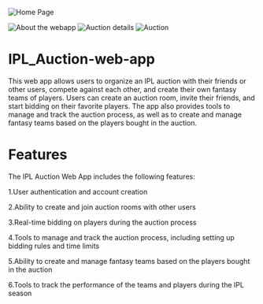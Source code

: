 

![Home Page](https://user-images.githubusercontent.com/96560863/233458971-5d7196cb-d622-4731-8dd7-37a5be322b9c.png)

![About the webapp](https://user-images.githubusercontent.com/96560863/233458967-11ceeed3-41dc-454f-909e-fd490f883688.png)
![Auction details](https://user-images.githubusercontent.com/96560863/233458954-d8897044-5259-4192-a949-1d66591db573.png)
![Auction](https://user-images.githubusercontent.com/96560863/233458931-7c99d45e-6f94-4449-9262-56a25ee142fc.png)
# IPL_Auction-web-app

This web app allows users to organize an IPL auction with their friends or other users, compete against each other, and create their own fantasy teams of players. Users can create an auction room, invite their friends, and start bidding on their favorite players. The app also provides tools to manage and track the auction process, as well as to create and manage fantasy teams based on the players bought in the auction.


# Features
The IPL Auction Web App includes the following features:

1.User authentication and account creation

2.Ability to create and join auction rooms with other users

3.Real-time bidding on players during the auction process

4.Tools to manage and track the auction process, including setting up bidding rules and time limits

5.Ability to create and manage fantasy teams based on the players bought in the auction

6.Tools to track the performance of the teams and players during the IPL season


